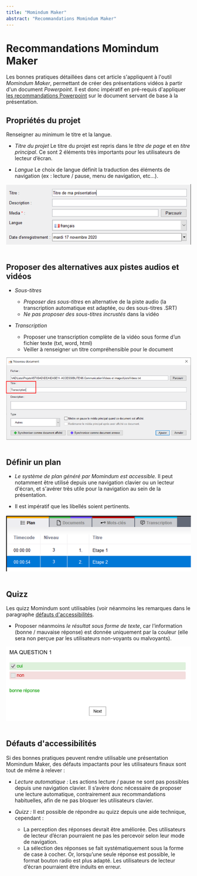 ```yaml
---
title: "Momindum Maker"
abstract: "Recommandations Momindum Maker"
---
```


# Recommandations Momindum Maker

Les bonnes pratiques détaillées dans cet article s'appliquent à l'outil *Momindum Maker*, permettant de créer des présentations vidéos à partir d'un document *Powerpoint*.
Il est donc impératif en pré-requis d'appliquer <a href="/fr/contenu-et-communication/powerpoint/">les recommandations Powerpoint</a> sur le document servant de base à la présentation.

## Propriétés du projet
Renseigner au minimum le titre et la langue.

- *Titre du projet*
Le titre du projet est repris dans le *titre de page* et en *titre principal*.
Ce sont 2 éléments très importants pour les utilisateurs de lecteur d’écran.

- *Langue*
Le choix de langue définit la traduction des éléments de navigation (ex : lecture / pause, menu de navigation, etc…).

<img alt="" src="/fr/contenu-et-communication/images/titre-presentation.png" class="img-fluid" />  &nbsp;

## Proposer des alternatives aux pistes audios et vidéos
- *Sous-titres*
	- *Proposer des sous-titres* en alternative de la piste audio (la transcription automatique est adaptée, ou des sous-titres .SRT)
	- *Ne pas proposer des sous-titres incrustés* dans la vidéo

- *Transcription*
	- Proposer une transcription complète de la vidéo sous forme d’un fichier texte (txt, word, html)
	- Veiller à renseigner un titre compréhensible pour le document
	
<img alt="" src="/fr/contenu-et-communication/images/momindum-alternative.png" class="img-fluid" />  &nbsp;
	
## Définir un plan
- *Le système de plan généré par Momindum est accessible.*
Il peut notamment être utilisé depuis une navigation clavier ou un lecteur d'écran, et s'avérer très utile pour la navigation au sein de la présentation.


- Il est impératif que les libellés soient pertinents.

<img alt="" src="/fr/contenu-et-communication/images/momindum-plan.png" class="img-fluid" />  &nbsp;
	
## Quizz
Les quizz Momindum sont utilisables (voir néanmoins les remarques dans le paragraphe <a href="/fr/contenu-et-communication/e-learning/momindum/#defauts-daccessibilites">défauts d'accessibilités</a>.

- Proposer néanmoins *le résultat sous forme de texte*, car l’information (bonne / mauvaise réponse) est donnée uniquement par la couleur (elle sera non perçue par les utilisateurs non-voyants ou malvoyants).

<img alt="" src="/fr/contenu-et-communication/images/momindum-quizz.png" class="img-fluid" />  &nbsp;
	
## Défauts d'accessibilités

Si des bonnes pratiques peuvent rendre utilisable une présentation Momindum Maker, des défauts impactants pour les utilisateurs finaux sont tout de même à relever :

- *Lecture automatique :*
Les actions lecture / pause  ne sont pas possibles depuis une navigation clavier.
Il s’avère donc nécessaire de proposer une lecture automatique, contrairement aux recommandations habituelles, afin de ne pas bloquer les utilisateurs clavier.

- *Quizz :*
Il est possible de répondre au quizz depuis une aide technique, cependant :

	- La perception des réponses devrait être améliorée.
	Des utilisateurs de lecteur d’écran pourraient ne pas les percevoir selon leur mode de navigation.
	- La sélection des réponses se fait systématiquement sous la forme de case à cocher.
	Or, lorsqu’une seule réponse est possible, le format bouton radio est plus adapté.
	Les utilisateurs de lecteur d’écran pourraient être induits en erreur.




